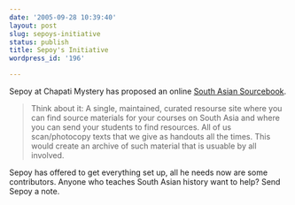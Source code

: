 ```yaml
---
date: '2005-09-28 10:39:40'
layout: post
slug: sepoys-initiative
status: publish
title: Sepoy's Initiative
wordpress_id: '196'

---
```


Sepoy at Chapati Mystery has proposed an online [South Asian Sourcebook](http://www.chapatimystery.com/archives/univercity/an_initiative.html).




> Think about it: A single, maintained, curated resourse site where you can find source materials for your courses on South Asia and where you can send your students to find resources. All of us scan/photocopy texts that we give as handouts all the times. This would create an archive of such material that is usuable by all involved.




Sepoy has offered to get everything set up, all he needs now are some contributors. Anyone who teaches South Asian history want to help? Send Sepoy a note.
